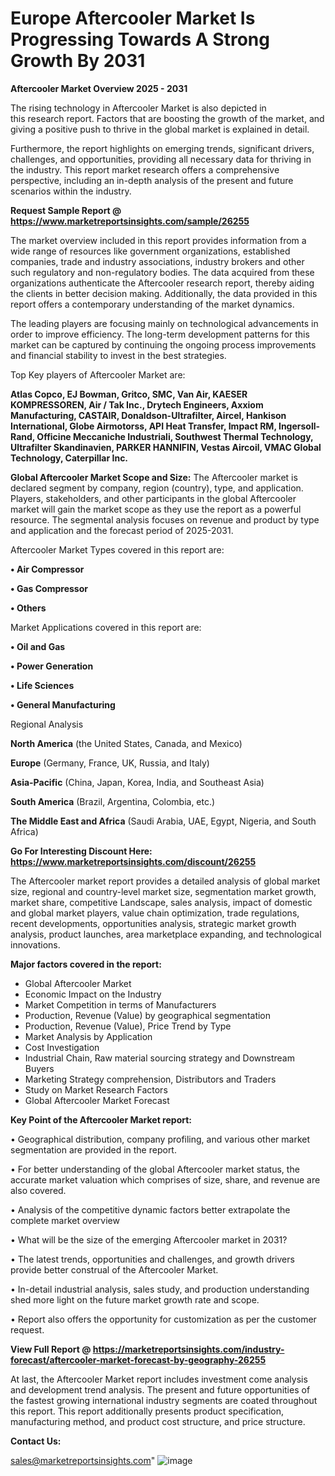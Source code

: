  # Europe Aftercooler Market Is Progressing Towards A Strong Growth By 2031

<Strong> Aftercooler Market Overview 2025 - 2031</strong>

The rising technology in Aftercooler Market is also depicted in this research report. Factors that are boosting the growth of the market, and giving a positive push to thrive in the global market is explained in detail.

Furthermore, the report highlights on emerging trends, significant drivers, challenges, and opportunities, providing all necessary data for thriving in the industry. This report market research offers a comprehensive perspective, including an in-depth analysis of the present and future scenarios within the industry.

<strong>Request Sample Report @ <a href=https://www.marketreportsinsights.com/sample/26255>https://www.marketreportsinsights.com/sample/26255</a></strong>

The market overview included in this report provides information from a wide range of resources like government organizations, established companies, trade and industry associations, industry brokers and other such regulatory and non-regulatory bodies. The data acquired from these organizations authenticate the Aftercooler research report, thereby aiding the clients in better decision making. Additionally, the data provided in this report offers a contemporary understanding of the market dynamics.

The leading players are focusing mainly on technological advancements in order to improve efficiency. The long-term development patterns for this market can be captured by continuing the ongoing process improvements and financial stability to invest in the best strategies.

Top Key players of Aftercooler Market are:

<strong>Atlas Copco, EJ Bowman, Gritco, SMC, Van Air, KAESER KOMPRESSOREN, Air / Tak Inc., Drytech Engineers, Axxiom Manufacturing, CASTAIR, Donaldson-Ultrafilter, Aircel, Hankison International, Globe Airmotorss, API Heat Transfer, Impact RM, Ingersoll-Rand, Officine Meccaniche Industriali, Southwest Thermal Technology, Ultrafilter Skandinavien, PARKER HANNIFIN, Vestas Aircoil, VMAC Global Technology, Caterpillar Inc.</strong>

<strong><b>Global Aftercooler Market Scope and Size:</b></strong>
The Aftercooler market is declared segment by company, region (country), type, and application. Players, stakeholders, and other participants in the global Aftercooler market will gain the market scope as they use the report as a powerful resource. The segmental analysis focuses on revenue and product by type and application and the forecast period of 2025-2031.

Aftercooler Market Types covered in this report are:

<strong>• Air Compressor

• Gas Compressor

• Others</strong>

Market Applications covered in this report are:

<strong>• Oil and Gas

• Power Generation

• Life Sciences

• General Manufacturing</strong> 

Regional Analysis

<strong>North America</strong> (the United States, Canada, and Mexico)

<strong>Europe</strong> (Germany, France, UK, Russia, and Italy)

<strong>Asia-Pacific</strong> (China, Japan, Korea, India, and Southeast Asia)

<strong>South America</strong> (Brazil, Argentina, Colombia, etc.)

<strong>The Middle East and Africa</strong> (Saudi Arabia, UAE, Egypt, Nigeria, and South Africa)

<strong>Go For Interesting Discount Here: <a href=https://www.marketreportsinsights.com/discount/26255>https://www.marketreportsinsights.com/discount/26255</a></strong>

The Aftercooler market report provides a detailed analysis of global market size, regional and country-level market size, segmentation market growth, market share, competitive Landscape, sales analysis, impact of domestic and global market players, value chain optimization, trade regulations, recent developments, opportunities analysis, strategic market growth analysis, product launches, area marketplace expanding, and technological innovations.

<strong><b>Major factors covered in the report:</b></strong>
<ul>
  <li>Global Aftercooler Market </li>
  <li>Economic Impact on the Industry</li>
  <li>Market Competition in terms of Manufacturers</li>
  <li>Production, Revenue (Value) by geographical segmentation</li>
  <li>Production, Revenue (Value), Price Trend by Type</li>
  <li>Market Analysis by Application</li>
  <li>Cost Investigation</li>
  <li>Industrial Chain, Raw material sourcing strategy and Downstream Buyers</li>
  <li>Marketing Strategy comprehension, Distributors and Traders</li>
  <li>Study on Market Research Factors</li>
  <li>Global Aftercooler Market Forecast</li>
</ul>

<strong><b>Key Point of the Aftercooler Market report:</b></strong>

• Geographical distribution, company profiling, and various other market segmentation are provided in the report.

• For better understanding of the global Aftercooler market status, the accurate market valuation which comprises of size, share, and revenue are also covered.

• Analysis of the competitive dynamic factors better extrapolate the complete market overview

• What will be the size of the emerging Aftercooler market in 2031?

• The latest trends, opportunities and challenges, and growth drivers provide better construal of the Aftercooler Market.

• In-detail industrial analysis, sales study, and production understanding shed more light on the future market growth rate and scope.

• Report also offers the opportunity for customization as per the customer request.

<strong><b>View Full Report @ <a href=https://marketreportsinsights.com/industry-forecast/aftercooler-market-forecast-by-geography-26255>https://marketreportsinsights.com/industry-forecast/aftercooler-market-forecast-by-geography-26255</a></b></strong>


At last, the Aftercooler Market report includes investment come analysis and development trend analysis. The present and future opportunities of the fastest growing international industry segments are coated throughout this report. This report additionally presents product specification, manufacturing method, and product cost structure, and price structure.

<strong>Contact Us:</strong>

sales@marketreportsinsights.com"
![image](https://github.com/user-attachments/assets/52521ee4-14bc-4729-8a3d-d74036420d90)

